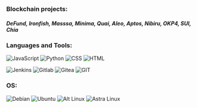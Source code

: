 ### Blockchain projects:
##### DeFund, Ironfish, Masssa, Minima, Quai, Aleo, Aptos, Nibiru, OKP4, SUI, Chia

### Languages and Tools:
![JavaScript](https://img.shields.io/badge/-JavaScript-090909?style=for-the-badge&logo=JavaScript&logoColor=E9D54D)
![Python](https://img.shields.io/badge/-Python-090909?style=for-the-badge&logo=python&logoColor=097CDB)
![CSS](https://img.shields.io/badge/-CSS-090909?style=for-the-badge&logo=css3&logoColor=E9D54D)
![HTML](https://img.shields.io/badge/-HTML-090909?style=for-the-badge&logo=html&logoColor=097CDB)

![Jenkins](https://img.shields.io/badge/-Jenkins-090909?style=for-the-badge&logo=jenkins&logoColor=47C5FB)
![Gitlab](https://img.shields.io/badge/-Gitlab-090909?style=for-the-badge&logo=gitlab&logoColor=F8C52C)
![Gitea](https://img.shields.io/badge/-Gitea-090909?style=for-the-badge&logo=gitea&logoColor=F88C00)
![GIT](https://img.shields.io/badge/-GIT-090909?style=for-the-badge&logo=git&logoColor=6296CC)


### OS:

![Debian](https://img.shields.io/badge/-Debian-090909?style=for-the-badge&logo=debian&logoColor=E5D3FF)
![Ubuntu](https://img.shields.io/badge/-Ubuntu-090909?style=for-the-badge&logo=ubuntu&logoColor=E5D3FF)
![Alt Linux](https://img.shields.io/badge/-AltLinux-090909?style=for-the-badge&logo=linux&logoColor=E5D3FF)
![Astra Linux](https://img.shields.io/badge/-AstraLinux-090909?style=for-the-badge&logo=linux&logoColor=E5D3FF)



<!--
**pernatik/pernatik** is a ✨ _special_ ✨ repository because its `README.md` (this file) appears on your GitHub profile.

Here are some ideas to get you started:

- 🔭 I’m currently working on ...
- 🌱 I’m currently learning ...
- 👯 I’m looking to collaborate on ...
- 🤔 I’m looking for help with ...
- 💬 Ask me about ...
- 📫 How to reach me: ...
- 😄 Pronouns: ...
- ⚡ Fun fact: ...

DeFund
Ironfish
Masssa
Minima
Quai
Aleo
Aptos
Nibiru
OKP4
SUI

-->
